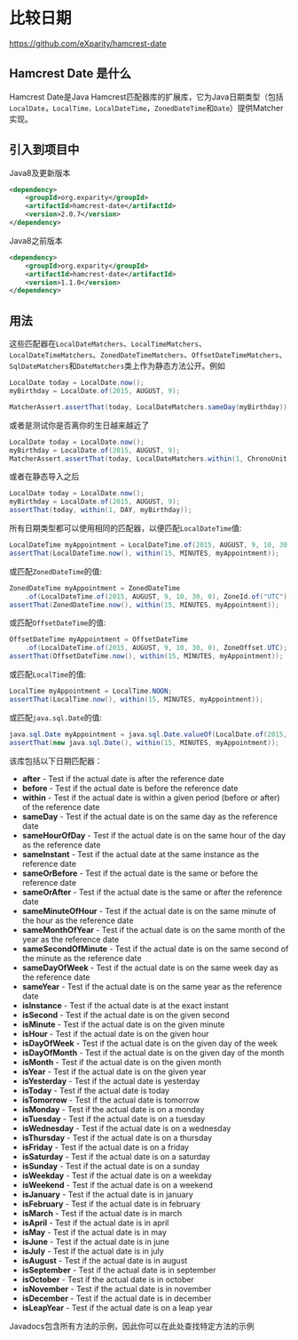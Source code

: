 # 比较日期

https://github.com/eXparity/hamcrest-date

## Hamcrest Date 是什么

Hamcrest Date是Java Hamcrest匹配器库的扩展库，它为Java日期类型（包括`LocalDate`，`LocalTime，LocalDateTime`，`ZonedDateTime`和`Date`）提供Matcher实现。

## 引入到项目中

Java8及更新版本

``` xml
<dependency>
    <groupId>org.exparity</groupId>
    <artifactId>hamcrest-date</artifactId>
    <version>2.0.7</version>
</dependency>
```

Java8之前版本

``` xml
<dependency>
    <groupId>org.exparity</groupId>
    <artifactId>hamcrest-date</artifactId>
    <version>1.1.0</version>
</dependency>
```

## 用法

这些匹配器在`LocalDateMatchers`、`LocalTimeMatchers`、`LocalDateTimeMatchers`、`ZonedDateTimeMatchers`、`OffsetDateTimeMatchers`、`SqlDateMatchers`和`DateMatchers`类上作为静态方法公开。例如

``` java
LocalDate today = LocalDate.now();
myBirthday = LocalDate.of(2015, AUGUST, 9);

MatcherAssert.assertThat(today, LocalDateMatchers.sameDay(myBirthday));
```

或者是测试你是否离你的生日越来越近了

``` java
LocalDate today = LocalDate.now();
myBirthday = LocalDate.of(2015, AUGUST, 9);
MatcherAssert.assertThat(today, LocalDateMatchers.within(1, ChronoUnit.DAY, myBirthday));
```

或者在静态导入之后

``` java
LocalDate today = LocalDate.now();
myBirthday = LocalDate.of(2015, AUGUST, 9);
assertThat(today, within(1, DAY, myBirthday));
```

所有日期类型都可以使用相同的匹配器，以便匹配`LocalDateTime`值:

``` java
LocalDateTime myAppointment = LocalDateTime.of(2015, AUGUST, 9, 10, 30, 0);
assertThat(LocalDateTime.now(), within(15, MINUTES, myAppointment));
```

或匹配`ZonedDateTime`的值:

``` java
ZonedDateTime myAppointment = ZonedDateTime
    .of(LocalDateTime.of(2015, AUGUST, 9, 10, 30, 0), ZoneId.of("UTC"));
assertThat(ZonedDateTime.now(), within(15, MINUTES, myAppointment));
```

或匹配`OffsetDateTime`的值:

``` java
OffsetDateTime myAppointment = OffsetDateTime
    .of(LocalDateTime.of(2015, AUGUST, 9, 10, 30, 0), ZoneOffset.UTC);
assertThat(OffsetDateTime.now(), within(15, MINUTES, myAppointment));
```

或匹配`LocalTime`的值:

``` java
LocalTime myAppointment = LocalTime.NOON;
assertThat(LocalTime.now(), within(15, MINUTES, myAppointment));
```

或匹配`java.sql.Date`的值:

``` java
java.sql.Date myAppointment = java.sql.Date.valueOf(LocalDate.of(2015, AUGUST, 9);
assertThat(new java.sql.Date(), within(15, MINUTES, myAppointment));
```

该库包括以下日期匹配器：

- **after** - Test if the actual date is after the reference date
- **before** - Test if the actual date is before the reference date
- **within** - Test if the actual date is within a given period (before or after) of the reference date
- **sameDay** - Test if the actual date is on the same day as the reference date
- **sameHourOfDay** - Test if the actual date is on the same hour of the day as the reference date
- **sameInstant** - Test if the actual date at the same instance as the reference date
- **sameOrBefore** - Test if the actual date is the same or before the reference date
- **sameOrAfter** - Test if the actual date is the same or after the reference date
- **sameMinuteOfHour** - Test if the actual date is on the same minute of the hour as the reference date
- **sameMonthOfYear** - Test if the actual date is on the same month of the year as the reference date
- **sameSecondOfMinute** - Test if the actual date is on the same second of the minute as the reference date
- **sameDayOfWeek** - Test if the actual date is on the same week day as the reference date
- **sameYear** - Test if the actual date is on the same year as the reference date
- **isInstance** - Test if the actual date is at the exact instant
- **isSecond** - Test if the actual date is on the given second
- **isMinute** - Test if the actual date is on the given minute
- **isHour** - Test if the actual date is on the given hour
- **isDayOfWeek** - Test if the actual date is on the given day of the week
- **isDayOfMonth** - Test if the actual date is on the given day of the month
- **isMonth** - Test if the actual date is on the given month
- **isYear** - Test if the actual date is on the given year
- **isYesterday** - Test if the actual date is yesterday
- **isToday** - Test if the actual date is today
- **isTomorrow** - Test if the actual date is tomorrow
- **isMonday** - Test if the actual date is on a monday
- **isTuesday** - Test if the actual date is on a tuesday
- **isWednesday** - Test if the actual date is on a wednesday
- **isThursday** - Test if the actual date is on a thursday
- **isFriday** - Test if the actual date is on a friday
- **isSaturday** - Test if the actual date is on a saturday
- **isSunday** - Test if the actual date is on a sunday
- **isWeekday** - Test if the actual date is on a weekday
- **isWeekend** - Test if the actual date is on a weekend
- **isJanuary** - Test if the actual date is in january
- **isFebruary** - Test if the actual date is in february
- **isMarch** - Test if the actual date is in march
- **isApril** - Test if the actual date is in april
- **isMay** - Test if the actual date is in may
- **isJune** - Test if the actual date is in june
- **isJuly** - Test if the actual date is in july
- **isAugust** - Test if the actual date is in august
- **isSeptember** - Test if the actual date is in september
- **isOctober** - Test if the actual date is in october
- **isNovember** - Test if the actual date is in november
- **isDecember** - Test if the actual date is in december
- **isLeapYear** - Test if the actual date is on a leap year

Javadocs包含所有方法的示例，因此你可以在此处查找特定方法的示例